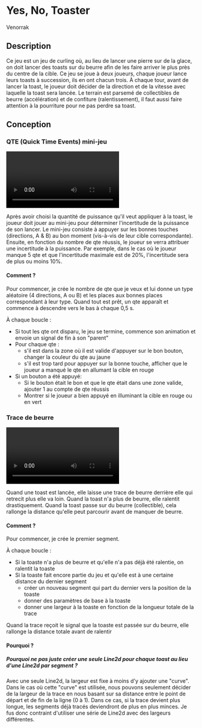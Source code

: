 # Yes, No, Toaster
Venorrak

## Description

Ce jeu est un jeu de curling où, au lieu de lancer une pierre sur de la glace, on doit lancer des toasts sur du beurre afin de les faire arriver le plus près du centre de la cible. Ce jeu se joue à deux joueurs, chaque joueur lance leurs toasts à succession, ils en ont chacun trois. À chaque tour, avant de lancer la toast, le joueur doit décider de la direction et de la vitesse avec laquelle la toast sera lancée. Le terrain est parsemé de collectibles de beurre (accélération) et de confiture (ralentissement), il faut aussi faire attention à la pourriture pour ne pas perdre sa toast.

## Conception

### QTE (Quick Time Events) mini-jeu
![QTE demo](README/qte.mp4)

Après avoir choisi la quantité de puissance qu'il veut appliquer à la toast, le joueur doit jouer au mini-jeu pour déterminer l'incertitude de la puissance de son lancer. Le mini-jeu consiste à appuyer sur les bonnes touches (directions, A & B) au bon moment (vis-à-vis de leur cible correspondante). Ensuite, en fonction du nombre de qte réussis, le joueur se verra attribuer une incertitude à la puissance. Par exemple, dans le cas où le joueur manque 5 qte et que l'incertitude maximale est de 20%, l'incertitude sera de plus ou moins 10%.

#### Comment ?

Pour commencer, je crée le nombre de qte que je veux et lui donne un type aléatoire (4 directions, A ou B) et les places aux bonnes places correspondant à leur type. Quand tout est prêt, un qte apparaît et commence à descendre vers le bas à chaque 0,5 s.

À chaque boucle :
- Si tout les qte ont disparu, le jeu se termine, commence son animation et envoie un signal de fin à son "parent"
- Pour chaque qte :
    - s'il est dans la zone où il est valide d'appuyer sur le bon bouton, changer la couleur du qte au jaune
    - s'il est trop tard pour appuyer sur la bonne touche, afficher que le joueur a manqué le qte en allumant la cible en rouge
- Si un bouton a été appuyé:
    - Si le bouton était le bon et que le qte était dans une zone valide, ajouter 1 au compte de qte réussis
    - Montrer si le joueur a bien appuyé en illuminant la cible en rouge ou en vert

### Trace de beurre

![Trace de beurre demo](README/trace.mp4)

Quand une toast est lancée, elle laisse une trace de beurre derrière elle qui retrecit plus elle va loin. Quand la toast n'a plus de beurre, elle ralentit drastiquement. Quand la toast passe sur du beurre (collectible), cela rallonge la distance qu'elle peut parcourir avant de manquer de beurre.

#### Comment ?

Pour commencer, je crée le premier segment.

À chaque boucle :
- Si la toaste n'a plus de beurre et qu'elle n'a pas déjà été ralentie, on ralentit la toaste
- Si la toaste fait encore partie du jeu et qu'elle est à une certaine distance du dernier segment
    - créer un nouveau segment qui part du dernier vers la position de la toaste
    - donner des paramètres de base à la toaste
    - donner une largeur à la toaste en fonction de la longueur totale de la trace

Quand la trace reçoit le signal que la toaste est passée sur du beurre, elle rallonge la distance totale avant de ralentir

#### Pourquoi ?

##### Pourquoi ne pas juste créer une seule Line2d pour chaque toast au lieu d'une Line2d par segment ?

Avec une seule Line2d, la largeur est fixe à moins d'y ajouter une "curve". Dans le cas où cette "curve" est utilisée, nous pouvons seulement décider de la largeur de la trace en nous basant sur sa distance entre le point de départ et de fin de la ligne (0 à 1). Dans ce cas, si la trace devient plus longue, les segments déjà tracés deviendront de plus en plus minces. Je fus donc contraint d'utiliser une série de Line2d avec des largeurs différentes.